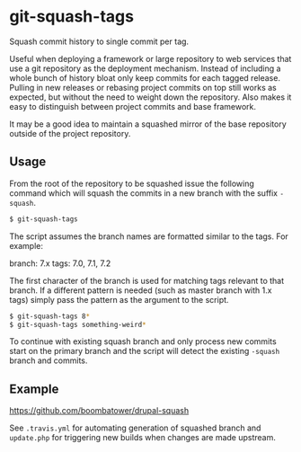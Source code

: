 git-squash-tags
===============
Squash commit history to single commit per tag.

Useful when deploying a framework or large repository to web services that use a git repository as
the deployment mechanism. Instead of including a whole bunch of history bloat only keep commits for
each tagged release. Pulling in new releases or rebasing project commits on top still works as
expected, but without the need to weight down the repository. Also makes it easy to distinguish
between project commits and base framework.

It may be a good idea to maintain a squashed mirror of the base repository outside of the project
repository.

Usage
-----
From the root of the repository to be squashed issue the following command which will squash the
commits in a new branch with the suffix `-squash`.

```sh
$ git-squash-tags
```

The script assumes the branch names are formatted similar to the tags. For example:

branch: 7.x
tags: 7.0, 7.1, 7.2

The first character of the branch is used for matching tags relevant to that branch. If a different
pattern is needed (such as master branch with 1.x tags) simply pass the pattern as the argument to
the script.

```sh
$ git-squash-tags 8*
$ git-squash-tags something-weird*
```

To continue with existing squash branch and only process new commits start on the primary branch
and the script will detect the existing `-squash` branch and commits.

Example
-------
https://github.com/boombatower/drupal-squash

See `.travis.yml` for automating generation of squashed branch and `update.php` for triggering new
builds when changes are made upstream.
